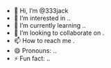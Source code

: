 - 👋 Hi, I’m @333jack
- 👀 I’m interested in ..
- 🌱 I’m currently learning ..
- 💞️ I’m looking to collaborate on .
- 📫 How to reach me .
- 😄 Pronouns: ..
- ⚡ Fun fact: ..

<!---
333jack/333jack is a ✨ special ✨ repository because its `README.md` (this file) appears on your GitHub profile.
You can click the Preview link to take a look at your changes.
--->
